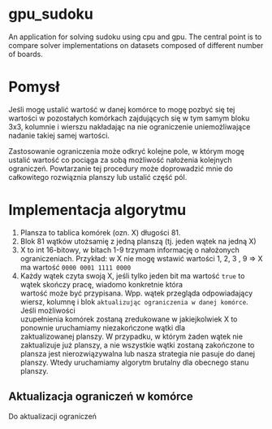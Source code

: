 # gpu_sudoku
An application for solving sudoku using cpu and gpu. The central point is to compare solver implementations on datasets composed of different number of boards.

# Pomysł
Jeśli mogę ustalić wartość w danej komórce to mogę pozbyć się tej wartości w pozostałych komórkach zajdujących się
w tym samym bloku 3x3, kolumnie i wierszu nakładając na nie ograniczenie uniemożliwające nadanie takiej samej wartości.

Zastosowanie ograniczenia może odkryć kolejne pole, w którym mogę ustalić wartość co pociąga za sobą możliwość 
nałożenia kolejnych ograniczeń. Powtarzanie tej procedury może doprowadzić mnie do całkowitego rozwiąznia planszy lub ustalić 
część pól.

# Implementacja algorytmu
1) Plansza to tablica komórek (ozn. X) długości 81.
2) Blok 81 wątków utożsamię z jedną planszą (tj. jeden wątek na jedną X)
3) X to int 16-bitowy, w bitach 1-9 trzymam informację o nałożonych ograniczeniach.
   Przykład:
     w X nie mogę wstawić wartości 1, 2, 3 , 9 => X ma wartość `0000 0001 1111 0000`
4) Każdy wątek czyta swoją X, jeśli tylko jeden bit ma wartość `true` to wątek skończy pracę, wiadomo konkretnie która   
   wartość może być przypisana.
   Wpp. wątek przegląda odpowiadający wiersz, kolumnę i blok `aktualizując ograniczenia w danej komórce`. Jeśli możliwości    
   uzupełnienia komórek zostaną zredukowane w jakiejkolwiek X to ponownie uruchamiamy niezakończone wątki dla    
   zaktualizowanej planszy.
   W przypadku, w którym żaden wątek nie zaktualizuje już planszy, a nie wszystkie wątki zostaną zakończone to plansza jest
   nierozwiązywalna lub nasza strategia nie pasuje do danej planszy. Wtedy uruchamiamy algorytm brutalny dla obecnego stanu
   planszy.

## Aktualizacja ograniczeń w komórce
Do aktualizacji ograniczeń
